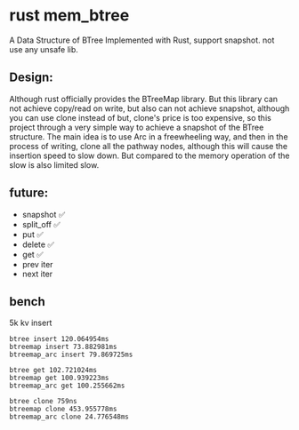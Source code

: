 # rust mem_btree 

A Data Structure of BTree Implemented with Rust, support snapshot. not use any unsafe lib.

## Design:

> 
Although rust officially provides the BTreeMap library. But this library can not achieve copy/read on write, but also can not achieve snapshot, although you can use clone instead of but, clone's price is too expensive, so this project through a very simple way to achieve a snapshot of the BTree structure.
The main idea is to use Arc in a freewheeling way, and then in the process of writing, clone all the pathway nodes, although this will cause the insertion speed to slow down. But compared to the memory operation of the slow is also limited slow.


## future:
* snapshot ✅
* split_off ✅
* put ✅
* delete ✅
* get ✅
* prev iter 
* next iter


## bench
5k kv insert
````
btree insert 120.064954ms
btreemap insert 73.882981ms
btreemap_arc insert 79.869725ms

btree get 102.721024ms
btreemap get 100.939223ms
btreemap_arc get 100.255662ms

btree clone 759ns
btreemap clone 453.955778ms
btreemap_arc clone 24.776548ms
````